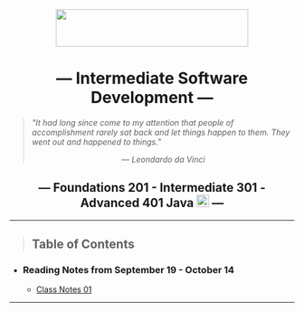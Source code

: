 <div align="center">
  <img src="https://members-csforall.imgix.net/members/logos/code-fellows-logo-horizontal-2-color-black.png" width="340" height="66">
</div>  

<h1 align="center"><b>&mdash; Intermediate Software Development &mdash;</b></h1>

> *"It had long since come to my attention that people of accomplishment rarely sat back and let things happen to them. They went out and happened to things."*
>
> <p align="center"><i> &mdash; Leondardo da Vinci</i></p>

<h2 align="center"><b>&mdash; Foundations 201 - Intermediate 301 - Advanced 401 Java <img src="https://www.svgrepo.com/show/184143/java.svg"  width="22" height="22"> &mdash;</b></h2>

---

> ## Table of Contents

- ### Reading Notes from September 19 - October 14

  - [Class Notes 01](./301/class-01.md)

---
